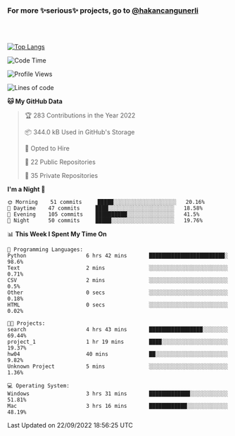 ### For more ✨serious✨ projects, go to [@hakancangunerli](https://github.com/hakancangunerli)

<br>
<br>



[![Top Langs](https://github-readme-stats.vercel.app/api/top-langs/?username=63616e&layout=compact&hide=tex,html,shell,assembly,C&langs_count=6&exclude_repo=2015-csharp)](https://github.com/anuraghazra/github-readme-stats)


<!--START_SECTION:waka-->
![Code Time](http://img.shields.io/badge/Code%20Time-226%20hrs%2011%20mins-blue)

![Profile Views](http://img.shields.io/badge/Profile%20Views-14-blue)

![Lines of code](https://img.shields.io/badge/From%20Hello%20World%20I%27ve%20Written-251%20Thousand%20lines%20of%20code-blue)

**🐱 My GitHub Data** 

> 🏆 283 Contributions in the Year 2022
 > 
> 📦 344.0 kB Used in GitHub's Storage 
 > 
> 💼 Opted to Hire
 > 
> 📜 22 Public Repositories 
 > 
> 🔑 35 Private Repositories  
 > 
**I'm a Night 🦉** 

```text
🌞 Morning    51 commits     █████░░░░░░░░░░░░░░░░░░░░   20.16% 
🌆 Daytime    47 commits     ████░░░░░░░░░░░░░░░░░░░░░   18.58% 
🌃 Evening    105 commits    ██████████░░░░░░░░░░░░░░░   41.5% 
🌙 Night      50 commits     █████░░░░░░░░░░░░░░░░░░░░   19.76%

```


📊 **This Week I Spent My Time On** 

```text
💬 Programming Languages: 
Python                   6 hrs 42 mins       ████████████████████████░   98.6% 
Text                     2 mins              ░░░░░░░░░░░░░░░░░░░░░░░░░   0.71% 
CSV                      2 mins              ░░░░░░░░░░░░░░░░░░░░░░░░░   0.5% 
Other                    0 secs              ░░░░░░░░░░░░░░░░░░░░░░░░░   0.18% 
HTML                     0 secs              ░░░░░░░░░░░░░░░░░░░░░░░░░   0.02%

🐱‍💻 Projects: 
search                   4 hrs 43 mins       █████████████████░░░░░░░░   69.44% 
project_1                1 hr 19 mins        ████░░░░░░░░░░░░░░░░░░░░░   19.37% 
hw04                     40 mins             ██░░░░░░░░░░░░░░░░░░░░░░░   9.82% 
Unknown Project          5 mins              ░░░░░░░░░░░░░░░░░░░░░░░░░   1.36%

💻 Operating System: 
Windows                  3 hrs 31 mins       █████████████░░░░░░░░░░░░   51.81% 
Mac                      3 hrs 16 mins       ████████████░░░░░░░░░░░░░   48.19%

```


 Last Updated on 22/09/2022 18:56:25 UTC
<!--END_SECTION:waka-->


